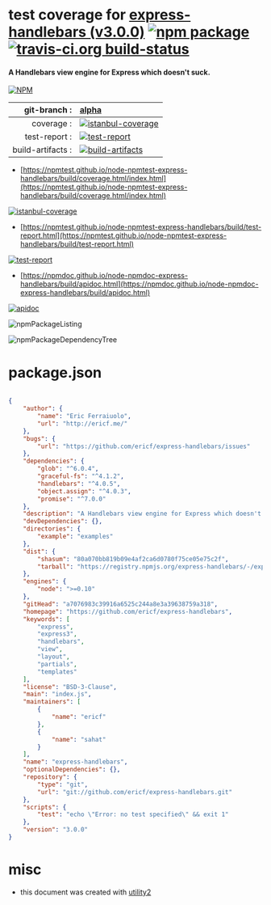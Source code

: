 # test coverage for  [express-handlebars (v3.0.0)](https://github.com/ericf/express-handlebars)  [![npm package](https://img.shields.io/npm/v/npmtest-express-handlebars.svg?style=flat-square)](https://www.npmjs.org/package/npmtest-express-handlebars) [![travis-ci.org build-status](https://api.travis-ci.org/npmtest/node-npmtest-express-handlebars.svg)](https://travis-ci.org/npmtest/node-npmtest-express-handlebars)
#### A Handlebars view engine for Express which doesn't suck.

[![NPM](https://nodei.co/npm/express-handlebars.png?downloads=true&downloadRank=true&stars=true)](https://www.npmjs.com/package/express-handlebars)

| git-branch : | [alpha](https://github.com/npmtest/node-npmtest-express-handlebars/tree/alpha)|
|--:|:--|
| coverage : | [![istanbul-coverage](https://npmtest.github.io/node-npmtest-express-handlebars/build/coverage.badge.svg)](https://npmtest.github.io/node-npmtest-express-handlebars/build/coverage.html/index.html)|
| test-report : | [![test-report](https://npmtest.github.io/node-npmtest-express-handlebars/build/test-report.badge.svg)](https://npmtest.github.io/node-npmtest-express-handlebars/build/test-report.html)|
| build-artifacts : | [![build-artifacts](https://npmtest.github.io/node-npmtest-express-handlebars/glyphicons_144_folder_open.png)](https://github.com/npmtest/node-npmtest-express-handlebars/tree/gh-pages/build)|

- [https://npmtest.github.io/node-npmtest-express-handlebars/build/coverage.html/index.html](https://npmtest.github.io/node-npmtest-express-handlebars/build/coverage.html/index.html)

[![istanbul-coverage](https://npmtest.github.io/node-npmtest-express-handlebars/build/screenCapture.buildCi.browser.%252Ftmp%252Fbuild%252Fcoverage.lib.html.png)](https://npmtest.github.io/node-npmtest-express-handlebars/build/coverage.html/index.html)

- [https://npmtest.github.io/node-npmtest-express-handlebars/build/test-report.html](https://npmtest.github.io/node-npmtest-express-handlebars/build/test-report.html)

[![test-report](https://npmtest.github.io/node-npmtest-express-handlebars/build/screenCapture.buildCi.browser.%252Ftmp%252Fbuild%252Ftest-report.html.png)](https://npmtest.github.io/node-npmtest-express-handlebars/build/test-report.html)

- [https://npmdoc.github.io/node-npmdoc-express-handlebars/build/apidoc.html](https://npmdoc.github.io/node-npmdoc-express-handlebars/build/apidoc.html)

[![apidoc](https://npmdoc.github.io/node-npmdoc-express-handlebars/build/screenCapture.buildCi.browser.%252Ftmp%252Fbuild%252Fapidoc.html.png)](https://npmdoc.github.io/node-npmdoc-express-handlebars/build/apidoc.html)

![npmPackageListing](https://npmtest.github.io/node-npmtest-express-handlebars/build/screenCapture.npmPackageListing.svg)

![npmPackageDependencyTree](https://npmtest.github.io/node-npmtest-express-handlebars/build/screenCapture.npmPackageDependencyTree.svg)



# package.json

```json

{
    "author": {
        "name": "Eric Ferraiuolo",
        "url": "http://ericf.me/"
    },
    "bugs": {
        "url": "https://github.com/ericf/express-handlebars/issues"
    },
    "dependencies": {
        "glob": "^6.0.4",
        "graceful-fs": "^4.1.2",
        "handlebars": "^4.0.5",
        "object.assign": "^4.0.3",
        "promise": "^7.0.0"
    },
    "description": "A Handlebars view engine for Express which doesn't suck.",
    "devDependencies": {},
    "directories": {
        "example": "examples"
    },
    "dist": {
        "shasum": "80a070bb819b09e4af2ca6d0780f75ce05e75c2f",
        "tarball": "https://registry.npmjs.org/express-handlebars/-/express-handlebars-3.0.0.tgz"
    },
    "engines": {
        "node": ">=0.10"
    },
    "gitHead": "a7076983c39916a6525c244a8e3a39638759a318",
    "homepage": "https://github.com/ericf/express-handlebars",
    "keywords": [
        "express",
        "express3",
        "handlebars",
        "view",
        "layout",
        "partials",
        "templates"
    ],
    "license": "BSD-3-Clause",
    "main": "index.js",
    "maintainers": [
        {
            "name": "ericf"
        },
        {
            "name": "sahat"
        }
    ],
    "name": "express-handlebars",
    "optionalDependencies": {},
    "repository": {
        "type": "git",
        "url": "git://github.com/ericf/express-handlebars.git"
    },
    "scripts": {
        "test": "echo \"Error: no test specified\" && exit 1"
    },
    "version": "3.0.0"
}
```



# misc
- this document was created with [utility2](https://github.com/kaizhu256/node-utility2)
